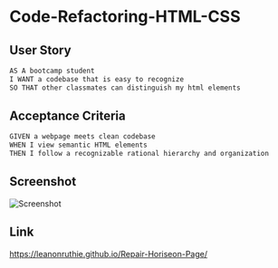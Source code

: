 # Code-Refactoring-HTML-CSS

## User Story
```md
AS A bootcamp student
I WANT a codebase that is easy to recognize 
SO THAT other classmates can distinguish my html elements
```
## Acceptance Criteria
```md
GIVEN a webpage meets clean codebase
WHEN I view semantic HTML elements
THEN I follow a recognizable rational hierarchy and organization
```
## Screenshot
<img src="./assets/images/_Users_ruthkim_Desktop_RYK-Module-01-06-27-22_index.html.png" alt="Screenshot"/>

## Link

<a href=https://leanonruthie.github.io/Repair-Horiseon-Page>https://leanonruthie.github.io/Repair-Horiseon-Page/</a>
